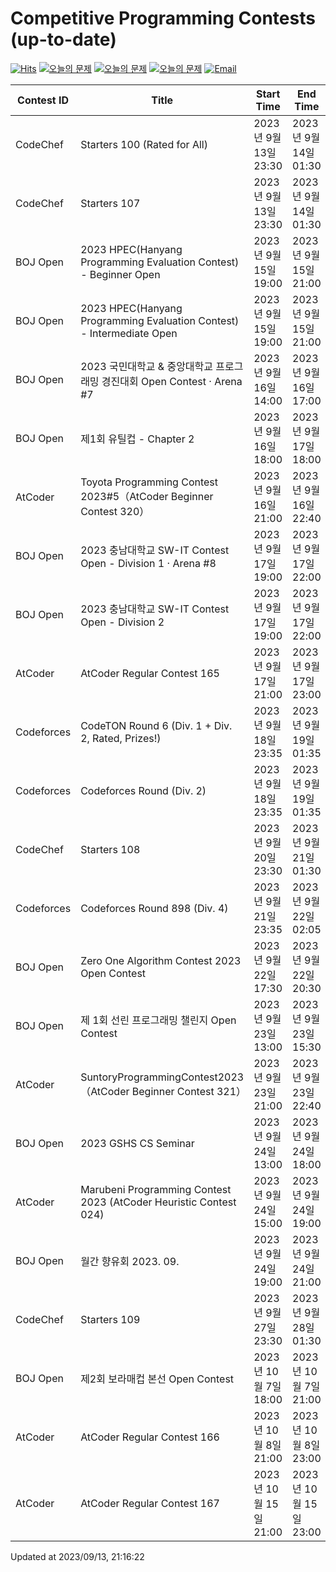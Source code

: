 Competitive Programming Contests (up-to-date)
========
[![Hits](https://hits.seeyoufarm.com/api/count/incr/badge.svg?url=https%3A%2F%2Fgithub.com%2Fika9810%2FCompetitive-Programming-Contests&count_bg=%2379C83D&title_bg=%23555555&icon=&icon_color=%23E7E7E7&title=hits&edge_flat=false)](https://hits.seeyoufarm.com)
[![오늘의 문제](https://img.shields.io/badge/Today's%20ABC-Link-lightpink)](https://github.com/ika9810/Atcoder-Daily-Contests/blob/main/ABC.md) 
[![오늘의 문제](https://img.shields.io/badge/Today's%20ARC-Link-orange)](https://github.com/ika9810/Atcoder-Daily-Contests/blob/main/ARC.md) 
[![오늘의 문제](https://img.shields.io/badge/Today's%20AGC-Link-red)](https://github.com/ika9810/Atcoder-Daily-Contests/blob/main/AGC.md) 
[![Email](https://img.shields.io/badge/Email-ika7204@naver.com-ff69b4)](mailTo:ika7204@naver.com)

 Contest ID | Title | Start Time | End Time |
---|---|---|---|
| CodeChef | Starters 100 (Rated for All) | 2023년 9월 13일 23:30 | 2023년 9월 14일 01:30 |
| CodeChef | Starters 107 | 2023년 9월 13일 23:30 | 2023년 9월 14일 01:30 |
| BOJ Open | 2023 HPEC(Hanyang Programming Evaluation Contest) - Beginner Open | 2023년 9월 15일 19:00 | 2023년 9월 15일 21:00 |
| BOJ Open | 2023 HPEC(Hanyang Programming Evaluation Contest) - Intermediate Open | 2023년 9월 15일 19:00 | 2023년 9월 15일 21:00 |
| BOJ Open | 2023 국민대학교 & 중앙대학교 프로그래밍 경진대회 Open Contest · Arena #7 | 2023년 9월 16일 14:00 | 2023년 9월 16일 17:00 |
| BOJ Open | 제1회 유틸컵 - Chapter 2 | 2023년 9월 16일 18:00 | 2023년 9월 17일 18:00 |
| AtCoder | Toyota Programming Contest 2023#5（AtCoder Beginner Contest 320） | 2023년 9월 16일 21:00 | 2023년 9월 16일 22:40 |
| BOJ Open | 2023 충남대학교 SW-IT Contest Open - Division 1 · Arena #8 | 2023년 9월 17일 19:00 | 2023년 9월 17일 22:00 |
| BOJ Open | 2023 충남대학교 SW-IT Contest Open - Division 2 | 2023년 9월 17일 19:00 | 2023년 9월 17일 22:00 |
| AtCoder | AtCoder Regular Contest 165 | 2023년 9월 17일 21:00 | 2023년 9월 17일 23:00 |
| Codeforces | CodeTON Round 6 (Div. 1 + Div. 2, Rated, Prizes!) | 2023년 9월 18일 23:35 | 2023년 9월 19일 01:35 |
| Codeforces | Codeforces Round (Div. 2) | 2023년 9월 18일 23:35 | 2023년 9월 19일 01:35 |
| CodeChef | Starters 108 | 2023년 9월 20일 23:30 | 2023년 9월 21일 01:30 |
| Codeforces | Codeforces Round 898 (Div. 4) | 2023년 9월 21일 23:35 | 2023년 9월 22일 02:05 |
| BOJ Open | Zero One Algorithm Contest 2023 Open Contest | 2023년 9월 22일 17:30 | 2023년 9월 22일 20:30 |
| BOJ Open | 제 1회 선린 프로그래밍 챌린지 Open Contest | 2023년 9월 23일 13:00 | 2023년 9월 23일 15:30 |
| AtCoder | SuntoryProgrammingContest2023（AtCoder Beginner Contest 321） | 2023년 9월 23일 21:00 | 2023년 9월 23일 22:40 |
| BOJ Open | 2023 GSHS CS Seminar | 2023년 9월 24일 13:00 | 2023년 9월 24일 18:00 |
| AtCoder | Marubeni Programming Contest 2023 (AtCoder Heuristic Contest 024) | 2023년 9월 24일 15:00 | 2023년 9월 24일 19:00 |
| BOJ Open | 월간 향유회 2023. 09. | 2023년 9월 24일 19:00 | 2023년 9월 24일 21:00 |
| CodeChef | Starters 109 | 2023년 9월 27일 23:30 | 2023년 9월 28일 01:30 |
| BOJ Open | 제2회 보라매컵 본선 Open Contest | 2023년 10월 7일 18:00 | 2023년 10월 7일 21:00 |
| AtCoder | AtCoder Regular Contest 166 | 2023년 10월 8일 21:00 | 2023년 10월 8일 23:00 |
| AtCoder | AtCoder Regular Contest 167 | 2023년 10월 15일 21:00 | 2023년 10월 15일 23:00 |

Updated at 2023/09/13, 21:16:22
